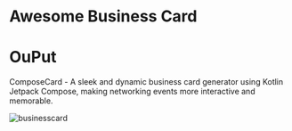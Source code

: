 # Awesome Business Card
# OuPut
ComposeCard - A sleek and dynamic business card generator using Kotlin Jetpack Compose, making networking events more interactive and memorable.

![businesscard](https://github.com/mati135/Basic_compose_kotlin_BuinessCard_app/assets/121723128/ef80cf8a-8292-4ced-a86a-51e2f6925347)
